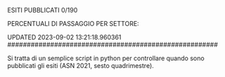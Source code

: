 ESITI PUBBLICATI 0/190 

PERCENTUALI DI PASSAGGIO PER SETTORE:

UPDATED 2023-09-02 13:21:18.960361
###################################################### 

Si tratta di un semplice script in python per controllare quando sono pubblicati gli esiti (ASN 2021, sesto quadrimestre).

